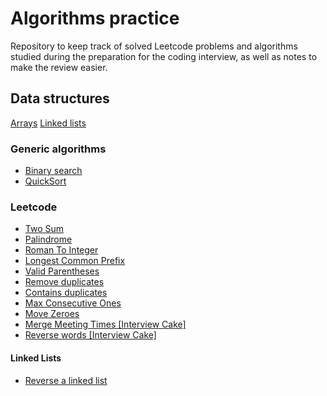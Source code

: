 # Algorithms practice

Repository to keep track of solved Leetcode problems and algorithms studied during the preparation for the coding interview, as well as notes to make the review easier.

## Data structures

[Arrays](data-structures/arrays)
[Linked lists](data-structures/linked-lists)

### Generic algorithms

- [Binary search](binarySearch)
- [QuickSort](quickSort)

### Leetcode

- [Two Sum](twoSum)
- [Palindrome](palindrome)
- [Roman To Integer](romanToInteger)
- [Longest Common Prefix](longestCommonPrefix)
- [Valid Parentheses](validParentheses)
- [Remove duplicates](removeDuplicates)
- [Contains duplicates](containsDuplicates)
- [Max Consecutive Ones](maxConsecutiveOnes)
- [Move Zeroes](moveZeroes)
- [Merge Meeting Times [Interview Cake]](mergeMeetingTimes)
- [Reverse words [Interview Cake]](reverseWords)

#### Linked Lists

- [Reverse a linked list](reverseLinkedList)
